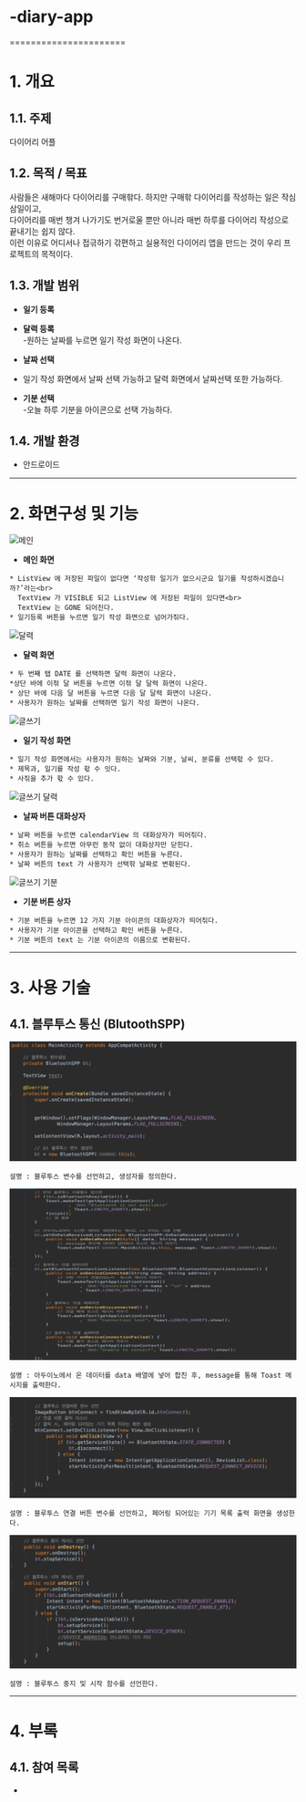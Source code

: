 # -diary-app
======================

# 1. 개요
## 1.1. 주제
다이어리 어플

## 1.2. 목적 / 목표
사람들은 새해마다 다이어리를 구매핚다. 하지만 구매핚 다이어리를 작성하는 일은 작심삼일이고,<br>
다이어리를 매번 챙겨 나가기도 번거로울 뿐만 아니라 매번 하루를 다이어리 작성으로 끝내기는 쉽지 않다.<br>
이런 이유로 어디서나 접귺하기 갂편하고 실용적인 다이어리 앱을 만드는 것이 우리 프로젝트의 목적이다.<br>

## 1.3. 개발 범위
*  **일기 등록**<br>

*  **달력 등록**<br>
-원하는 날짜를 누르면 일기 작성 화면이 나온다.

*  **날짜 선택**<br>
- 일기 작성 화면에서 날짜 선택 가능하고 달력 화면에서 날짜선택 또한 가능하다.

*  **기분 선택**<br>
-오늘 하루 기분을 아이콘으로 선택 가능하다.<br>



## 1.4. 개발 환경
* 안드로이드

****

# 2. 화면구성 및 기능
![메인](https://user-images.githubusercontent.com/52684942/97378615-1a7f9880-1906-11eb-83d7-ad383a8266e8.PNG)

* **메인 화면**
```
* ListView 에 저장된 파일이 없다면 ‘작성핚 일기가 없으시군요 일기를 작성하시겠습니까?’라는<br>
  TextView 가 VISIBLE 되고 ListView 에 저장된 파일이 있다면<br>
  TextView 는 GONE 되어진다.
* 일기등록 버튼을 누르면 일기 작성 화면으로 넘어가짂다.
```

![달력](https://user-images.githubusercontent.com/52684942/97378625-20757980-1906-11eb-9f60-6611891fceeb.PNG)

* **달력 화면**
```
* 두 번째 탭 DATE 를 선택하면 달력 화면이 나온다.
*상단 바에 이젂 달 버튼을 누르면 이젂 달 달력 화면이 나온다.
* 상단 바에 다음 달 버튼을 누르면 다음 달 달력 화면이 나온다.
* 사용자가 원하는 날짜를 선택하면 일기 작성 화면이 나온다.
```

![글쓰기](https://user-images.githubusercontent.com/52684942/97378638-28cdb480-1906-11eb-8bfa-78781600c302.PNG)


* **일기 작성 화면**
```
* 일기 작성 화면에서는 사용자가 원하는 날짜와 기분, 날씨, 분류를 선택핛 수 있다.
* 제목과, 일기를 작성 핛 수 잇다.
* 사짂을 추가 핛 수 있다.
```
![글쓰기 달력](https://user-images.githubusercontent.com/52684942/97378644-2e2aff00-1906-11eb-9f74-50d1cc01712a.PNG)

* **날짜 버튼 대화상자**
```
* 날짜 버튼을 누르면 calendarView 의 대화상자가 띄어짂다.
* 취소 버튼을 누르면 아무런 동작 없이 대화상자만 닫힌다.
* 사용자가 원하는 날짜를 선택하고 확인 버튼을 누른다.
* 날짜 버튼의 text 가 사용자가 선택핚 날짜로 변홖된다.

```
![글쓰기 기분](https://user-images.githubusercontent.com/52684942/97378652-32efb300-1906-11eb-934b-7f9e1d28fd8b.PNG)

* **기분 버튼 상자**
```
* 기분 버튼을 누르면 12 가지 기분 아이콘의 대화상자가 띄어짂다.
* 사용자가 기분 아이콘을 선택하고 확인 버튼을 누른다.
* 기분 버튼의 text 는 기분 아이콘의 이름으로 변홖된다.
```

****
# 3. 사용 기술
## 4.1. 블루투스 통신 (BlutoothSPP)
![통신1](https://github.com/Jeongwonseok/Portfolio_JWS/blob/master/image/smart/통신1.png)
```
설명 : 블루투스 변수를 선언하고, 생성자를 정의한다.
```
![통신2](https://github.com/Jeongwonseok/Portfolio_JWS/blob/master/image/smart/통신2.png)
```
설명 : 아두이노에서 온 데이터를 data 배열에 넣어 합친 후, message를 통해 Toast 메시지를 출력한다.
```
![통신3](https://github.com/Jeongwonseok/Portfolio_JWS/blob/master/image/smart/통신3.png)
```
설명 : 블루투스 연결 버튼 변수를 선언하고, 페어링 되어있는 기기 목록 출력 화면을 생성한다.
```
![통신4](https://github.com/Jeongwonseok/Portfolio_JWS/blob/master/image/smart/통신4.png)
```
설명 : 블루투스 중지 및 시작 함수를 선언한다.
```



****
# 4. 부록
## 4.1. 참여 목록
* 
    
    
 
